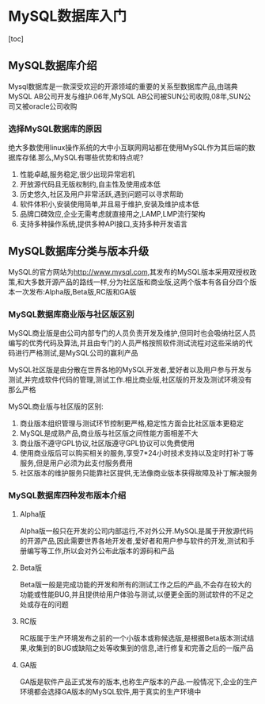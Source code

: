 # MySQL数据库入门

[toc]

## MySQL数据库介绍

Mysql数据库是一款深受欢迎的开源领域的重要的关系型数据库产品,由瑞典MySQL AB公司开发与维护.06年,MySQL AB公司被SUN公司收购,08年,SUN公司又被oracle公司收购

### 选择MySQL数据库的原因

绝大多数使用linux操作系统的大中小互联网网站都在使用MySQL作为其后端的数据库存储.那么,MySQL有哪些优势和特点呢?

1. 性能卓越,服务稳定,很少出现异常宕机
2. 开放源代码且无版权制约,自主性及使用成本低
3. 历史悠久,社区及用户非常活跃,遇到问题可以寻求帮助
4. 软件体积小,安装使用简单,并且易于维护,安装及维护成本低
5. 品牌口碑效应,企业无需考虑就直接用之,LAMP,LMP流行架构
6. 支持多种操作系统,提供多种API接口,支持多种开发语言

## MySQL数据库分类与版本升级

MySQL的官方网站为<http://www.mysql.com>,其发布的MySQL版本采用双授权政策,和大多数开源产品的路线一样,分为社区版和商业版,这两个版本有各自分四个版本一次发布:Alpha版,Beta版,RC版和GA版

### MySQL数据库商业版与社区版区别

MySQL商业版是由公司内部专门的人员负责开发及维护,但同时也会吸纳社区人员编写的优秀代码及算法,并且由专门的人员严格按照软件测试流程对这些采纳的代码进行严格测试,是MySQL公司的赢利产品

MySQL社区版是由分散在世界各地的MySQL开发者,爱好者以及用户参与开发与测试,并完成软件代码的管理,测试工作.相比商业版,社区版的开发及测试环境没有那么严格

MySQL商业版与社区版的区别:

1. 商业版本组织管理与测试环节控制更严格,稳定性方面会比社区版本更稳定
2. MySQL是成熟产品,商业版与社区版之间性能方面相差不大
3. 商业版不遵守GPL协议,社区版遵守GPL协议可以免费使用
4. 使用商业版后可以购买相关的服务,享受7*24小时技术支持以及定时打补丁等服务,但是用户必须为此支付服务费用
5. 社区版本的维护服务只能靠社区提供,无法像商业版本获得故障及补丁解决服务

### MySQL数据库四种发布版本介绍

1. Alpha版

    Alpha版一般只在开发的公司内部运行,不对外公开.MySQL是属于开放源代码的开源产品,因此需要世界各地开发者,爱好者和用户参与软件的开发,测试和手册编写等工作,所以会对外公布此版本的源码和产品

2. Beta版

    Beta版一般是完成功能的开发和所有的测试工作之后的产品,不会存在较大的功能或性能BUG,并且提供给用户体验与测试,以便更全面的测试软件的不足之处或存在的问题

3. RC版

    RC版属于生产环境发布之前的一个小版本或称候选版,是根据Beta版本测试结果,收集到的BUG或缺陷之处等收集到的信息,进行修复和完善之后的一版产品

4. GA版

    GA版是软件产品正式发布的版本,也称生产版本的产品.一般情况下,企业的生产环境都会选择GA版本的MySQL软件,用于真实的生产环境中